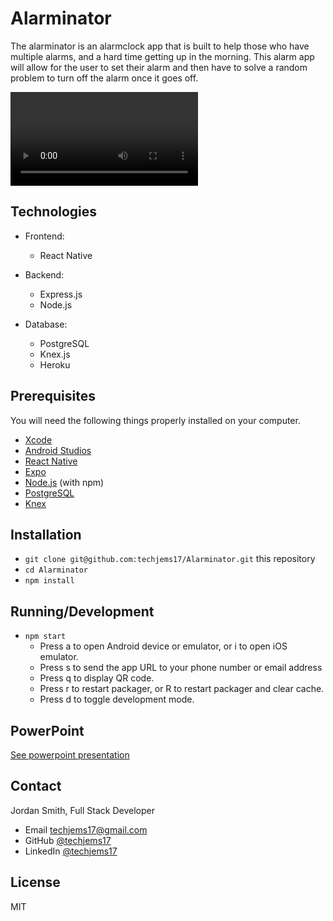 # Alarminator
The alarminator is an alarmclock app that is built to help those who have multiple alarms, and a hard time getting up in the morning. This alarm app will allow for the user to set their alarm and then have to solve a random problem to turn off the alarm once it goes off.

![example](https://github.com/techjems17/Alarminator/blob/master/demo.mov)

## Technologies
* Frontend:
    - React Native

* Backend:
    - Express.js
    - Node.js

* Database:
    - PostgreSQL
    - Knex.js
    - Heroku

## Prerequisites

You will need the following things properly installed on your computer.

* [Xcode](https://developer.apple.com/xcode/)
* [Android Studios](https://developer.android.com/studio/install)
* [React Native](https://facebook.github.io/react-native/)
* [Expo](expo.io)
* [Node.js](https://nodejs.org/) (with npm)
* [PostgreSQL](https://www.postgresql.org/)
* [Knex](http://knexjs.org/)

## Installation

* `git clone git@github.com:techjems17/Alarminator.git` this repository
* `cd Alarminator`
* `npm install`

## Running/Development

* `npm start`
    - Press a to open Android device or emulator, or i to open iOS emulator.
    - Press s to send the app URL to your phone number or email address
    - Press q to display QR code.
    - Press r to restart packager, or R to restart packager and clear cache.
    - Press d to toggle development mode.

## PowerPoint
[See powerpoint presentation](http://prezi.com/cuc1i66rjydh/?utm_campaign=share&utm_medium=copy)

## Contact
Jordan Smith, Full Stack Developer

* Email techjems17@gmail.com
* GitHub [@techjems17](https://github.com/techjems17)
* LinkedIn [@techjems17](https://linkedin.com/in/techjems17)

## License

MIT